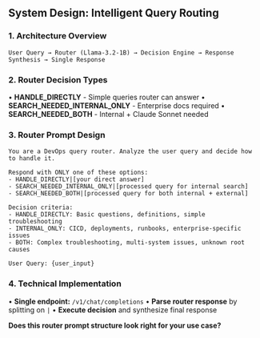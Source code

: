 ## System Design: Intelligent Query Routing

### **1. Architecture Overview**
```
User Query → Router (Llama-3.2-1B) → Decision Engine → Response Synthesis → Single Response
```

### **2. Router Decision Types**
• **HANDLE_DIRECTLY** - Simple queries router can answer
• **SEARCH_NEEDED_INTERNAL_ONLY** - Enterprise docs required
• **SEARCH_NEEDED_BOTH** - Internal + Claude Sonnet needed

### **3. Router Prompt Design**
```
You are a DevOps query router. Analyze the user query and decide how to handle it.

Respond with ONLY one of these options:
- HANDLE_DIRECTLY|[your direct answer]
- SEARCH_NEEDED_INTERNAL_ONLY|[processed query for internal search]  
- SEARCH_NEEDED_BOTH|[processed query for both internal + external]

Decision criteria:
- HANDLE_DIRECTLY: Basic questions, definitions, simple troubleshooting
- INTERNAL_ONLY: CICD, deployments, runbooks, enterprise-specific issues
- BOTH: Complex troubleshooting, multi-system issues, unknown root causes

User Query: {user_input}
```

### **4. Technical Implementation**
• **Single endpoint:** `/v1/chat/completions`
• **Parse router response** by splitting on `|`
• **Execute decision** and synthesize final response

**Does this router prompt structure look right for your use case?**

